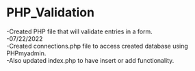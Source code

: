 # PHP_Validation
-Created PHP file that will validate entries in a form.  
-07/22/2022  
-Created connections.php file to access created database using PHPmyadmin.  
-Also updated index.php to have insert or add functionality.
